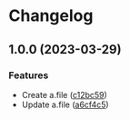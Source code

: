 # Changelog

## 1.0.0 (2023-03-29)


### Features

* Create a.file ([c12bc59](https://github.com/MeStrak/release-please-test/commit/c12bc5974f8116f28add81af89a573161a954632))
* Update a.file ([a6cf4c5](https://github.com/MeStrak/release-please-test/commit/a6cf4c58920c2be1d689c0347231f670ec0de073))


